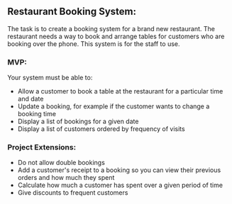 ## Restaurant Booking System:

The task is to create a booking system for a brand new restaurant. The restaurant needs a way to book and arrange tables for customers who are booking over the phone. This system is for the staff to use.

### MVP:

Your system must be able to:

* Allow a customer to book a table at the restaurant for a particular time and date
* Update a booking, for example if the customer wants to change a booking time
* Display a list of bookings for a given date
* Display a list of customers ordered by frequency of visits

### Project Extensions:

* Do not allow double bookings
* Add a customer's receipt to a booking so you can view their previous orders and how much they spent
* Calculate how much a customer has spent over a given period of time
* Give discounts to frequent customers